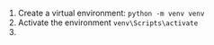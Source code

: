 
1. Create a virtual environment: `python -m venv venv`
2. Activate the environment `venv\Scripts\activate`
3. 
